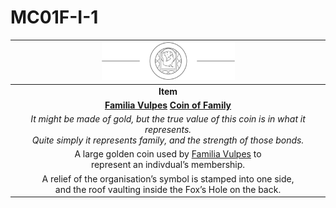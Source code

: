 # MC01F-I-1

| <img src="../images/card-icons/familia-vulpes.png" height="60" /> |
|:---:|
| **Item** |
| **[Familia Vulpes](../organisations/familia-vulpes.md) [Coin of Family](../items/coin-of-family.md)** |
| *It might be made of gold, but the true value of this coin is in what it represents.<br>Quite simply it represents family, and the strength of those bonds.* |
| A large golden coin used by [Familia Vulpes](../organisations/familia-vulpes.md) to<br>represent an indivdual’s membership. |
| A relief of the organisation’s symbol is stamped into one side,<br>and the roof vaulting inside the Fox’s Hole on the back. |
